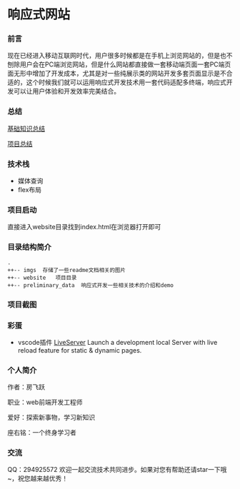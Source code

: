 # 响应式网站

### 前言
现在已经进入移动互联网时代，用户很多时候都是在手机上浏览网站的，但是也不刨除用户会在PC端浏览网站，但是什么网站都直接做一套移动端页面一套PC端页面无形中增加了开发成本，尤其是对一些纯展示类的网站开发多套页面显示是不合适的，这个时候我们就可以运用响应式开发技术用一套代码适配多终端，响应式开发可以让用户体验和开发效率完美结合。

### 总结
[基础知识总结](https://github.com/fangfeiyue/responsive-website/blob/master/preliminary_data/readme.md)

[项目总结](https://github.com/fangfeiyue/responsive-website/tree/master/website/readme.md)

### 技术栈
- 媒体查询
- flex布局

### 项目启动
直接进入website目录找到index.html在浏览器打开即可

### 目录结构简介
```
.
++-- imgs  存储了一些readme文档相关的图片
++-- website   项目目录
++-- preliminary_data  响应式开发一些相关技术的介绍和demo
```
### 项目截图
### 彩蛋

- vscode插件 [LiveServer](https://marketplace.visualstudio.com/items?itemName=ritwickdey.LiveServer)       Launch a development local Server with live reload feature for static & dynamic pages. 

### 个人简介

作者：房飞跃

职业：web前端开发工程师

爱好：探索新事物，学习新知识

座右铭：一个终身学习者

### 交流

QQ：294925572 欢迎一起交流技术共同进步。如果对您有帮助还请star一下哦~，祝您越来越优秀！
